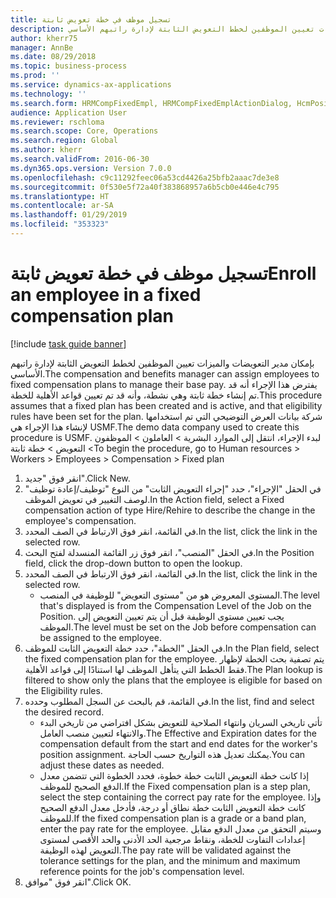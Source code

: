 ```yaml
---
title: تسجيل موظف في خطة تعويض ثابتة
description: بإمكان مدير التعويضات والميزات‬ تعيين الموظفين لخطط التعويض الثابتة لإدارة راتبهم الأساسي.
author: kherr75
manager: AnnBe
ms.date: 08/29/2018
ms.topic: business-process
ms.prod: ''
ms.service: dynamics-ax-applications
ms.technology: ''
ms.search.form: HRMCompFixedEmpl, HRMCompFixedEmplActionDialog, HcmPositionLookup, HRMCompRefPointLookup
audience: Application User
ms.reviewer: rschloma
ms.search.scope: Core, Operations
ms.search.region: Global
ms.author: kherr
ms.search.validFrom: 2016-06-30
ms.dyn365.ops.version: Version 7.0.0
ms.openlocfilehash: c9c11292feec06a53cd4426a25bfb2aaac7de3e8
ms.sourcegitcommit: 0f530e5f72a40f383868957a6b5cb0e446e4c795
ms.translationtype: HT
ms.contentlocale: ar-SA
ms.lasthandoff: 01/29/2019
ms.locfileid: "353323"
---
```

# <a name="enroll-an-employee-in-a-fixed-compensation-plan"></a><span data-ttu-id="15198-103">تسجيل موظف في خطة تعويض ثابتة</span><span class="sxs-lookup"><span data-stu-id="15198-103">Enroll an employee in a fixed compensation plan</span></span>

[!include [task guide banner](../../includes/task-guide-banner.md)]

<span data-ttu-id="15198-104">بإمكان مدير التعويضات والميزات‬ تعيين الموظفين لخطط التعويض الثابتة لإدارة راتبهم الأساسي.</span><span class="sxs-lookup"><span data-stu-id="15198-104">The compensation and benefits manager can assign employees to fixed compensation plans to manage their base pay.</span></span> <span data-ttu-id="15198-105">يفترض هذا الإجراء أنه قد تم إنشاء خطة ثابتة وهي نشطة، وأنه قد تم تعيين قواعد الأهلية للخطة.</span><span class="sxs-lookup"><span data-stu-id="15198-105">This procedure assumes that a fixed plan has been created and is active, and that eligibility rules have been set for the plan.</span></span> <span data-ttu-id="15198-106">شركة بيانات العرض التوضيحي التي تم استخدامها لإنشاء هذا الإجراء هي USMF.</span><span class="sxs-lookup"><span data-stu-id="15198-106">The demo data company used to create this procedure is USMF.</span></span> <span data-ttu-id="15198-107">لبدء الإجراء، انتقل إلى الموارد البشرية > العاملون > الموظفون > التعويض > خطة ثابتة</span><span class="sxs-lookup"><span data-stu-id="15198-107">To begin the procedure, go to Human resources > Workers > Employees > Compensation > Fixed plan</span></span>

1. <span data-ttu-id="15198-108">انقر فوق "جديد".</span><span class="sxs-lookup"><span data-stu-id="15198-108">Click New.</span></span>
2. <span data-ttu-id="15198-109">في الحقل "الإجراء‬"، حدد "إجراء التعويض الثابت‬" من النوع "توظيف/إعادة توظيف‬" لوصف التغيير في تعويض الموظف.</span><span class="sxs-lookup"><span data-stu-id="15198-109">In the Action field, select a Fixed compensation action of type Hire/Rehire to describe the change in the employee's compensation.</span></span>
3. <span data-ttu-id="15198-110">في القائمة، انقر فوق الارتباط في الصف المحدد.</span><span class="sxs-lookup"><span data-stu-id="15198-110">In the list, click the link in the selected row.</span></span>
4. <span data-ttu-id="15198-111">في الحقل "المنصب"، انقر فوق زر القائمة المنسدلة لفتح البحث.</span><span class="sxs-lookup"><span data-stu-id="15198-111">In the Position field, click the drop-down button to open the lookup.</span></span>
5. <span data-ttu-id="15198-112">في القائمة، انقر فوق الارتباط في الصف المحدد.</span><span class="sxs-lookup"><span data-stu-id="15198-112">In the list, click the link in the selected row.</span></span>
    * <span data-ttu-id="15198-113">المستوى المعروض هو من "مستوى التعويض" للوظيفة في المنصب.</span><span class="sxs-lookup"><span data-stu-id="15198-113">The level that's displayed is from the Compensation Level of the Job on the Position.</span></span> <span data-ttu-id="15198-114">يجب تعيين مستوى الوظيفة قبل أن يتم تعيين التعويض إلى الموظف.</span><span class="sxs-lookup"><span data-stu-id="15198-114">The level must be set on the Job before compensation can be assigned to the employee.</span></span>  
6. <span data-ttu-id="15198-115">في الحقل "الخطة"، حدد خطة التعويض الثابت للموظف.</span><span class="sxs-lookup"><span data-stu-id="15198-115">In the Plan field, select the fixed compensation plan for the employee.</span></span> <span data-ttu-id="15198-116">يتم تصفية بحث الخطة لإظهار فقط الخطط التي يتأهل الموظف لها استنادًا إلى قواعد الأهلية.</span><span class="sxs-lookup"><span data-stu-id="15198-116">The Plan lookup is filtered to show only the plans that the employee is eligible for based on the Eligibility rules.</span></span>
7. <span data-ttu-id="15198-117">في القائمة، قم بالبحث عن السجل المطلوب وحدده.</span><span class="sxs-lookup"><span data-stu-id="15198-117">In the list, find and select the desired record.</span></span>
    * <span data-ttu-id="15198-118">تأتي تاريخي السريان وانتهاء الصلاحية للتعويض بشكل افتراضي من تاريخي البدء والانتهاء لتعيين منصب العامل.</span><span class="sxs-lookup"><span data-stu-id="15198-118">The Effective and Expiration dates for the compensation default from the start and end dates for the worker's position assignment.</span></span> <span data-ttu-id="15198-119">يمكنك تعديل هذه التواريخ حسب الحاجة.</span><span class="sxs-lookup"><span data-stu-id="15198-119">You can adjust these dates as needed.</span></span>  
    * <span data-ttu-id="15198-120">إذا كانت خطة التعويض الثابت خطة خطوة، فحدد الخطوة التي تتضمن معدل الدفع الصحيح للموظف.</span><span class="sxs-lookup"><span data-stu-id="15198-120">If the Fixed compensation plan is a step plan, select the step containing the correct pay rate for the employee.</span></span> <span data-ttu-id="15198-121">وإذا كانت خطة التعويض الثابت خطة نطاق أو درجة، فأدخل معدل الدفع الصحيح للموظف.</span><span class="sxs-lookup"><span data-stu-id="15198-121">If the fixed compensation plan is a grade or a band plan, enter the pay rate for the employee.</span></span> <span data-ttu-id="15198-122">وسيتم التحقق من معدل الدفع مقابل إعدادات التفاوت للخطة، ونقاط مرجعية الحد الأدنى والحد الأقصى لمستوى التعويض لهذه الوظيفة.</span><span class="sxs-lookup"><span data-stu-id="15198-122">The pay rate will be validated against the tolerance settings for the plan, and the minimum and maximum reference points for the job's compensation level.</span></span>  
8. <span data-ttu-id="15198-123">انقر فوق "موافق".</span><span class="sxs-lookup"><span data-stu-id="15198-123">Click OK.</span></span>

